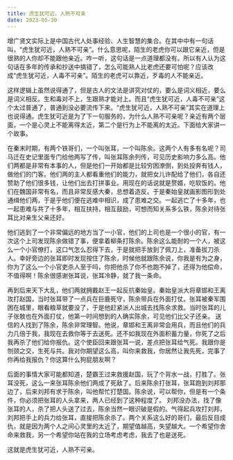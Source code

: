 ```yaml
---
title: 虎生犹可近，人熟不可亲
date: 2023-05-30
---
```


增广贤文实际上是中国古代人处事经验、人生智慧的集合。在其中中有一句话叫，“虎生犹可近，人熟不可亲”。什么意思呢，陌生的老虎你可以跟它亲近，但是很熟的人你却不能跟他亲近。咋一听，这句话是一点道理都没有。所以有人认为这句话在多年的传承和抄送中搞错了，怎么可能熟人比老虎还要可怕呢？应该改成“虎生犹可近，人毒不可亲”。陌生的老虎可以靠近，歹毒的人不能亲近。
<!-- more -->

这样逻辑上虽然说得通了，但是古人的文法是讲究对仗的，要么是词义相近，要么是词义相反。生和毒对不上，生跟熟才能对上。而且“虎生犹可近，人毒不可亲”这个太过普通了，普通到没必要流传下来。“虎生犹可近，人熟不可亲”其实在道理上也说得通。虎生犹可近是为了下一句服务的，为什么人熟不可亲呢？亲近有两个层面，一个是心灵上不能离得太近，第二个是行为上不能离的太近。下面给大家讲一个故事。

在秦末时期，有两个铁哥们，一个叫张耳，一个叫陈余。这两个人有多有名呢？司马迁在史记里面专门给他两写了传，叫张耳陈余列传，可见历史影响力多么高。他们两都是非常有本事的人，但是他们一开始都是比较穷困潦倒，到处投奔有钱人，做他们的门客。他们两的主人都看重他们的能力，就把女儿许配给了他们，各自还赞助了他们很多钱，让他们出去打拼事业。用现在的话说就是赘婿，吃软饭的。他们在魏国非常有名，而且非常反感大秦，总想着造反。于是秦始皇就画影图形到处通缉他们两，于是乎他们便在逃难中相识，成了患难之交。一起逃亡了十多年，也一起患难与共了十多年，相互扶持，相互鼓励，可想而知关系多么铁，陈余对待张耳比对亲生父亲还好。

他们逃到了一个非常偏远的地方当了一小官，他们的上司也是一个很小的官，有一次这个上司发现陈余做错了事，便拿着柳条打陈余。陈余这么能耐的一个人，被这么一个小官僚打，这口气怎么忍得下去，于是就把手放到了佩刀上，准备拔刀杀人。幸好旁边的张耳即时发现按住了陈余，时候他就跟陈余说，你我是有为之身，你为了这么一个小官吏杀人至于吗，你把他杀了你不也跑不掉了，还得为他偿命，不值得啊！陈余很感谢张耳说，张耳冷静，就了我一条命。

再到后来天下大乱，他们两就拥戴赵王一起反抗秦始皇。秦始皇派大将章邯和王离攻打赵国，当时张耳带了一点兵在巨鹿死守，陈余带兵在外面打仗。张耳被秦军围困在城里，眼看粮草就要没了，于是他赶紧派人出城去找陈余求救。当时张耳的儿子张敖也在外面打仗，他第一时间想到的人确实陈余，可见他们比父子还亲。 送信的人找到了陈余，陈余非常理智。他说，章邯和王离非常会用兵，而且他们的兵力几倍于我，我现在去救你等于去送死。还不如我现在外面积蓄力量，你死了之后我再杀了他们给你报仇。这个使臣回来跟张耳一说，差点把张耳给气死。我跟你是刎颈之交，生死与共。我对你期望这么高，叫你来救我，你居然让我先死，完事了你再给我报仇？你这算什么狗屁朋友啊？

后面的事情大家可能都知道，楚霸王过来救援赵国，玩了个背水一战，打胜了。张耳没死，这么一来张耳陈余他们两成了死敌了。后来陈余打张耳，张耳跑到刘邦那边了，后来刘邦有求于陈余，叫他帮忙打楚国。陈余说，可以帮你，但是有一个条件，你必须把张耳的人头拿来，两人已经到了这种程度了。 刘邦没办法，找了像张耳的人，杀了把人头送了过去，陈余当然一眼识破是假的。气得起兵攻打刘邦，刘邦把手上的兵力给张耳，直接把陈余杀了。两个关系这么好的哥们，最后反目成仇，就是因为两个人之间心灵里的太近了，期望值越高，失望越大。一个希望你舍命来救我，另一个希望你站在我的立场考虑考虑，我去了也是送死。

这就是虎生犹可近，人熟不可亲。